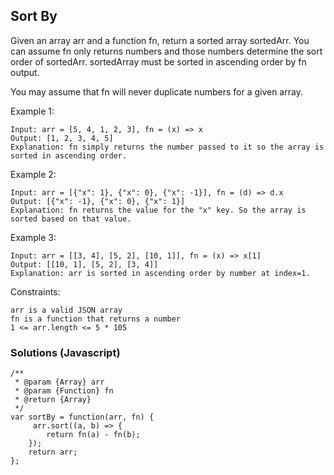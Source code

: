 ## Sort By

Given an array arr and a function fn, return a sorted array sortedArr. You can assume fn only returns numbers and those numbers determine the sort order of sortedArr. sortedArray must be sorted in ascending order by fn output.

You may assume that fn will never duplicate numbers for a given array.

 

Example 1:
```
Input: arr = [5, 4, 1, 2, 3], fn = (x) => x
Output: [1, 2, 3, 4, 5]
Explanation: fn simply returns the number passed to it so the array is sorted in ascending order.
```
Example 2:
```
Input: arr = [{"x": 1}, {"x": 0}, {"x": -1}], fn = (d) => d.x
Output: [{"x": -1}, {"x": 0}, {"x": 1}]
Explanation: fn returns the value for the "x" key. So the array is sorted based on that value.
```
Example 3:
```
Input: arr = [[3, 4], [5, 2], [10, 1]], fn = (x) => x[1]
Output: [[10, 1], [5, 2], [3, 4]]
Explanation: arr is sorted in ascending order by number at index=1. 
```
Constraints:
```
arr is a valid JSON array
fn is a function that returns a number
1 <= arr.length <= 5 * 105
```
### Solutions (Javascript)
```
/**
 * @param {Array} arr
 * @param {Function} fn
 * @return {Array}
 */
var sortBy = function(arr, fn) {
     arr.sort((a, b) => {
        return fn(a) - fn(b);
    });
    return arr;
};
```